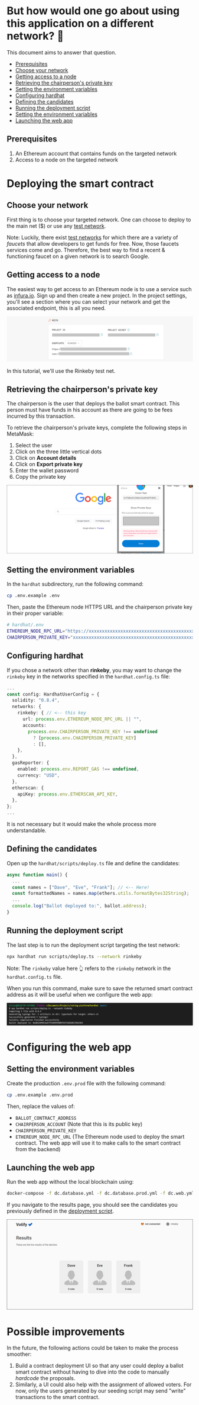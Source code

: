 # But how would one go about using this application on a different network? 🤔

This document aims to answer that question.

- [Prerequisites](#prerequisites)
- [Choose your network](#choose-your-network)
- [Getting access to a node](#getting-access-to-a-node)
- [Retrieving the chairperson's private key](#retrieving-the-chairpersons-private-key)
- [Setting the environment variables](#setting-the-environment-variables)
- [Configuring hardhat](#configuring-hardhat)
- [Defining the candidates](#defining-the-candidates)
- [Running the deployment script](#running-the-deployment-script)
- [Setting the environment variables](#setting-the-environment-variables-1)
- [Launching the web app](#launching-the-web-app)

## Prerequisites

1. An Ethereum account that contains funds on the targeted network
2. Access to a node on the targeted network

# Deploying the smart contract

## Choose your network

First thing is to choose your targeted network. One can choose to deploy to the main net ($) or use any [test network](https://ethereum.org/en/developers/docs/networks/#testnets).

Note: Luckily, there exist [test networks](https://ethereum.org/en/developers/docs/networks/#testnets) for which there are a variety of _faucets_ that allow developers to get funds for free. Now, those faucets services come and go. Therefore, the best way to find a recent & functioning faucet on a given network is to search Google.

## Getting access to a node

The easiest way to get access to an Ethereum node is to use a service such as [infura.io](https://infura.io/). Sign up and then create a new project. In the project settings, you'll see a section where you can select your network and get the associated endpoint, this is all you need.

![Node](/misc/deployment-instructions/node.png)

In this tutorial, we'll use the Rinkeby test net.

## Retrieving the chairperson's private key

The chairperson is the user that deploys the ballot smart contract. This person must have funds in his account as there are going to be fees incurred by this transaction.

To retrieve the chairperson's private keys, complete the following steps in MetaMask:

1. Select the user
2. Click on the three little vertical dots
3. Click on **Account details**
4. Click on **Export private key**
5. Enter the wallet password
6. Copy the private key

![Retrieving private key](/misc/deployment-instructions/private-key.png)

## Setting the environment variables

In the `hardhat` subdirectory, run the following command:

```sh
cp .env.example .env
```

Then, paste the Ethereum node HTTPS URL and the chairperson private key in their proper variable:

```sh
# hardhat/.env
ETHEREUM_NODE_RPC_URL="https://xxxxxxxxxxxxxxxxxxxxxxxxxxxxxxxxxxxxxxxxxx"
CHAIRPERSON_PRIVATE_KEY="xxxxxxxxxxxxxxxxxxxxxxxxxxxxxxxxxxxxxxxxxxxxxxxxxxxxxxxxxx"
```

## Configuring hardhat

If you chose a network other than **rinkeby**, you may want to change the `rinkeby` key in the networks specified in the `hardhat.config.ts` file:

```ts
...
const config: HardhatUserConfig = {
  solidity: "0.8.4",
  networks: {
    rinkeby: { // <-- this key
      url: process.env.ETHEREUM_NODE_RPC_URL || "",
      accounts:
        process.env.CHAIRPERSON_PRIVATE_KEY !== undefined
          ? [process.env.CHAIRPERSON_PRIVATE_KEY]
          : [],
    },
  },
  gasReporter: {
    enabled: process.env.REPORT_GAS !== undefined,
    currency: "USD",
  },
  etherscan: {
    apiKey: process.env.ETHERSCAN_API_KEY,
  },
};
...
```

It is not necessary but it would make the whole process more understandable.

## Defining the candidates

Open up the `hardhat/scripts/deploy.ts` file and define the candidates:

```ts
async function main() {
  ...
  const names = ["Dave", "Eve", "Frank"]; // <-- Here!
  const formattedNames = names.map(ethers.utils.formatBytes32String);
  ...
  console.log("Ballot deployed to:", ballot.address);
}
```

## Running the deployment script

The last step is to run the deployment script targeting the test network:

```bash
npx hardhat run scripts/deploy.ts --network rinkeby
```

Note: The `rinkeby` value here 👆 refers to the `rinkeby` network in the `hardhat.config.ts` file.

When you run this command, make sure to save the returned smart contract address as it will be useful when we configure the web app:

![Ballot deployed](/misc/deployment-instructions/ballot-deployed.png)

# Configuring the web app

## Setting the environment variables

Create the production `.env.prod` file with the following command:

```sh
cp .env.example .env.prod
```

Then, replace the values of:

- `BALLOT_CONTRACT_ADDRESS`
- `CHAIRPERSON_ACCOUNT` (Note that this is its public key)
- `CHAIRPERSON_PRIVATE_KEY`
- `ETHEREUM_NODE_RPC_URL` (The Ethereum node used to deploy the smart contract. The web app will use it to make calls to the smart contract from the backend)

## Launching the web app

Run the web app without the local blockchain using:

```sh
docker-compose -f dc.database.yml -f dc.database.prod.yml -f dc.web.yml --env-file .env.prod up
```

If you navigate to the results page, you should see the candidates you previously defined in the [deployment script](#defining-the-candidates).

![Web app on another network](/misc/deployment-instructions/deployed.png)

# Possible improvements

In the future, the following actions could be taken to make the process smoother:

1. Build a contract deployment UI so that any user could deploy a ballot smart contract without having to dive into the code to manually _hardcode_ the proposals.
2. Similarly, a UI could also help with the assignment of allowed voters. For now, only the users generated by our seeding script may send "write" transactions to the smart contract.
